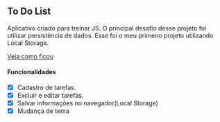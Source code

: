 ## To Do List

Aplicativo criado para treinar JS. O principal desafio desse projeto foi utilizar persistência de dados. Esse foi o meu primeiro projeto utilizando Local Storage.

[Veja como ficou](https://tettam.github.io/todoList-js/ "Veja como ficou")

#### Funcionalidades
- [x] Cadastro de tarefas.
- [x] Excluir e editar tarefas.
- [x] Salvar informações no navegador(Local Storage)
- [x] Mudança de tema
